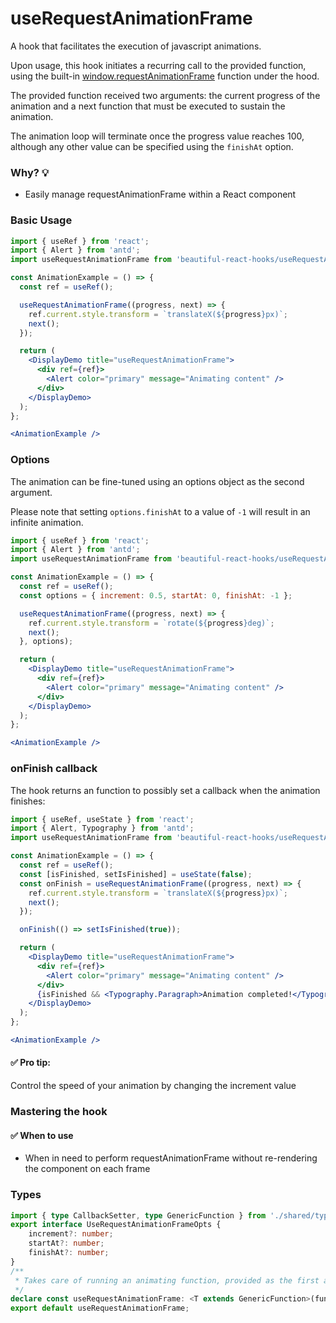 # useRequestAnimationFrame

A hook that facilitates the execution of javascript animations.

Upon usage, this hook initiates a recurring call to the provided function, using the
built-in [window.requestAnimationFrame](https://developer.mozilla.org/en-US/docs/Web/API/window/requestAnimationFrame) function under the
hood.

The provided function received two arguments: the current progress of the animation and a next function that must be executed to sustain the
animation.

The animation loop will terminate once the progress value reaches 100, although any other value can be specified using the `finishAt`
option.

### Why? 💡

- Easily manage requestAnimationFrame within a React component

### Basic Usage

```jsx harmony
import { useRef } from 'react';
import { Alert } from 'antd';
import useRequestAnimationFrame from 'beautiful-react-hooks/useRequestAnimationFrame';

const AnimationExample = () => {
  const ref = useRef();

  useRequestAnimationFrame((progress, next) => {
    ref.current.style.transform = `translateX(${progress}px)`;
    next();
  });

  return (
    <DisplayDemo title="useRequestAnimationFrame">
      <div ref={ref}>
        <Alert color="primary" message="Animating content" />
      </div>
    </DisplayDemo>
  );
};

<AnimationExample />
```

### Options

The animation can be fine-tuned using an options object as the second argument.

Please note that setting `options.finishAt` to a value of `-1` will result in an infinite animation.

```jsx harmony
import { useRef } from 'react';
import { Alert } from 'antd';
import useRequestAnimationFrame from 'beautiful-react-hooks/useRequestAnimationFrame';

const AnimationExample = () => {
  const ref = useRef();
  const options = { increment: 0.5, startAt: 0, finishAt: -1 };

  useRequestAnimationFrame((progress, next) => {
    ref.current.style.transform = `rotate(${progress}deg)`;
    next();
  }, options);

  return (
    <DisplayDemo title="useRequestAnimationFrame">
      <div ref={ref}>
        <Alert color="primary" message="Animating content" />
      </div>
    </DisplayDemo>
  );
};

<AnimationExample />
```

### onFinish callback

The hook returns an function to possibly set a callback when the animation finishes:

```jsx harmony
import { useRef, useState } from 'react';
import { Alert, Typography } from 'antd';
import useRequestAnimationFrame from 'beautiful-react-hooks/useRequestAnimationFrame';

const AnimationExample = () => {
  const ref = useRef();
  const [isFinished, setIsFinished] = useState(false);
  const onFinish = useRequestAnimationFrame((progress, next) => {
    ref.current.style.transform = `translateX(${progress}px)`;
    next();
  });

  onFinish(() => setIsFinished(true));

  return (
    <DisplayDemo title="useRequestAnimationFrame">
      <div ref={ref}>
        <Alert color="primary" message="Animating content" />
      </div>
      {isFinished && <Typography.Paragraph>Animation completed!</Typography.Paragraph>}
    </DisplayDemo>
  );
};

<AnimationExample />
```

#### ✅ Pro tip:

Control the speed of your animation by changing the increment value

### Mastering the hook

#### ✅ When to use

- When in need to perform requestAnimationFrame without re-rendering the component on each frame

<!-- Types -->
### Types
    
```typescript static
import { type CallbackSetter, type GenericFunction } from './shared/types';
export interface UseRequestAnimationFrameOpts {
    increment?: number;
    startAt?: number;
    finishAt?: number;
}
/**
 * Takes care of running an animating function, provided as the first argument, while keeping track of its progress.
 */
declare const useRequestAnimationFrame: <T extends GenericFunction>(func: T, options?: UseRequestAnimationFrameOpts) => CallbackSetter<void>;
export default useRequestAnimationFrame;

```
<!-- Types:end -->